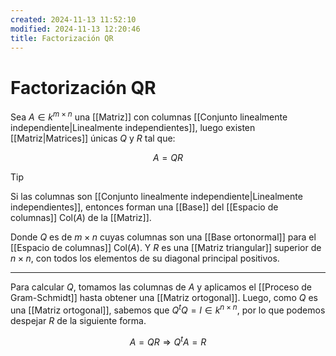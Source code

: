 ```yaml
---
created: 2024-11-13 11:52:10
modified: 2024-11-13 12:20:46
title: Factorización QR
---
```


# Factorización QR

Sea $A \in k^{m \times n}$ una [[Matriz]] con columnas [[Conjunto linealmente independiente|Linealmente independientes]], luego existen [[Matriz|Matrices]] únicas $Q$ y $R$ tal que:

$$
A = QR
$$

> [!tip]
> Si las columnas son [[Conjunto linealmente independiente|Linealmente independientes]], entonces forman una [[Base]] del [[Espacio de columnas]] $\text{Col}(A)$ de la [[Matriz]].

Donde $Q$ es de $m \times n$ cuyas columnas son una [[Base ortonormal]] para el [[Espacio de columnas]] $\text{Col}(A)$. Y $R$ es una [[Matriz triangular]] superior de $n \times n$, con todos los elementos de su diagonal principal positivos.

---

Para calcular $Q$, tomamos las columnas de $A$ y aplicamos el [[Proceso de Gram-Schmidt]] hasta obtener una [[Matriz ortogonal]]. Luego, como $Q$ es una [[Matriz ortogonal]], sabemos que $Q^t Q = I \in k^{n \times n}$, por lo que podemos despejar $R$ de la siguiente forma.

$$
A = QR \Rightarrow Q^t A = R
$$
